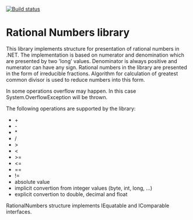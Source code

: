 [![Build status](https://ci.appveyor.com/api/projects/status/ly4kn3f900aw8i90/branch/master?svg=true)](https://ci.appveyor.com/project/IvanIakimov/rational-numbers/branch/master)

# Rational Numbers library

This library implements structure for presentation of rational numbers in .NET. The implementation is based on numerator and denomination which are presented by two 'long' values. Denominator is always positive and numerator can have any sign. Rational numbers in the library are presented in the form of irreducible fractions. Algorithm for calculation of greatest common divisor is used to reduce numbers into this form.

 In some operations overflow may happen. In this case System.OverflowException will be thrown.

 The following operations are supported by the library:

* \+
* \-
* \*
* /
* \>
* \<
* \>=
* \<=
* ==
* \!=
* absolute value
* implicit convertion from integer values (byte, int, long, ...)
* explicit convertion to double, decimal and float

RationalNumbers structure implements IEquatable and IComparable interfaces.